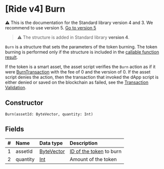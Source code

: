 # [Ride v4] Burn

:warning: This is the documentation for the Standard library version 4 and 3. We recommend to use version 5. [Go to version 5](/en/ride/structures/script-actions/burn)

> :warning: The structure is added in Standard library **version 4**.

`Burn` is a structure that sets the parameters of the token burning. The token burning is performed only if the structure is included in the [callable function result](/en/ride/v4/functions/callable-function#invocation-result-2).

If the token is a smart asset, the asset script verifies the `Burn` action as if it were [BurnTransaction](/en/ride/v4/structures/transaction-structures/burn-transaction) with the fee of 0 and the version of 0. If the asset script denies the action, then the transaction that invoked the dApp script is either denied or saved on the blockchain as failed, see the [Transaction Validation](/en/blockchain/transaction/transaction-validation).

## Constructor

```ride
Burn(assetId: ByteVector, quantity: Int)
```

## Fields

| # | Name | Data type | Description |
| :--- | :--- | :--- | :--- |
| 1 | assetId | [ByteVector](/en/ride/v4/data-types/byte-vector) | [ID of the token](/en/blockchain/token/token-id) to burn |
| 2 | quantity | [Int](/en/ride/v4/data-types/int) | Amount of the token |